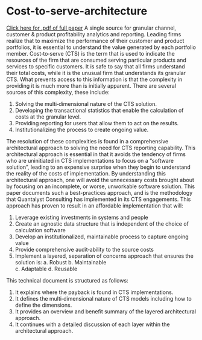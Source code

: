 # Cost-to-serve-architecture
[Click here for .pdf of full paper](https://github.com/tbgdetroit/Cost-to-serve-architecture/issues/1) A single source for granular channel, customer &amp; product profitability analytics and reporting. Leading firms realize that to maximize the performance of their customer and product portfolios, it is essential to understand the value generated by each portfolio member. Cost‐to‐serve (CTS) is the term that is used to indicate the resources of the firm that are consumed serving particular products and services to specific customers.  It is safe to say that all firms understand their total costs, while it is the unusual firm that understands its granular CTS.    What prevents access to this information is that the complexity in providing it is much more than is initially apparent. There are several sources of this complexity, these include:    

  1. Solving the multi‐dimensional nature of the CTS solution. 
  2. Developing the transactional statistics that enable the calculation of costs at the granular level. 
  3. Providing reporting for users that allow them to act on the results. 
  4. Institutionalizing the process to create ongoing value.    

The resolution of these complexities is found in a comprehensive architectural approach to solving the need for CTS reporting capability.  This architectural approach is essential in that it avoids the tendency of firms who are uninitiated in CTS implementations to focus on a “software solution”, leading to an expensive surprise when they begin to understand the reality of the costs of implementation.  By understanding this architectural approach, one will avoid the unnecessary costs brought about by focusing on an incomplete, or worse, unworkable software solution.    This paper documents such a best-practices approach, and is the methodology that Quantalyst Consulting has implemented in its CTS engagements.  This approach has proven to result in an affordable implementation that will:    

  1. Leverage existing investments in systems and people 
  2. Create an agnostic data structure that is independent of the choice of calculation software 
  3. Develop an institutionalized, maintainable process to capture ongoing value 
  4. Provide comprehensive audit‐ability to the source costs 
  5. Implement a layered, separation of concerns approach that ensures the solution is: 
    a. Robust 
    b. Maintainable  
    c. Adaptable 
    d. Reusable    
  
This technical document is structured as follows:    

  1. It explains where the payback is found in CTS implementations. 
  2. It defines the multi‐dimensional nature of CTS models including how to define the dimensions. 
  3. It provides an overview and benefit summary of the layered architectural approach. 
  4. It continues with a detailed discussion of each layer within the architectural approach. 
